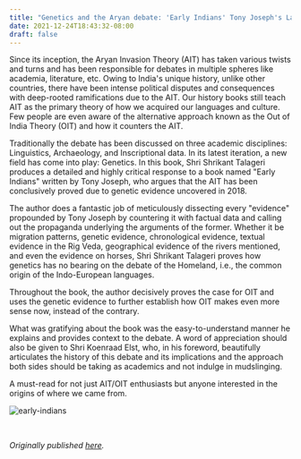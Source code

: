 ```yaml
---
title: "Genetics and the Aryan debate: 'Early Indians' Tony Joseph's Latest Assault by Shrikant G. Talageri - Review by Abhishek Desikan"
date: 2021-12-24T18:43:32-08:00
draft: false
---
```


Since its inception, the Aryan Invasion Theory (AIT) has taken various twists and turns and has been responsible for debates in multiple spheres like academia, literature, etc. Owing to India's unique history, unlike other countries, there have been intense political disputes and consequences with deep-rooted ramifications due to the AIT. Our history books still teach AIT as the primary theory of how we acquired our languages and culture. Few people are even aware of the alternative approach known as the Out of India Theory (OIT) and how it counters the AIT.

Traditionally the debate has been discussed on three academic disciplines: Linguistics, Archaeology, and Inscriptional data. In its latest iteration, a new field has come into play: Genetics. In this book, Shri Shrikant Talageri produces a detailed and highly critical response to a book named "Early Indians" written by Tony Joseph, who argues that the AIT has been conclusively proved due to genetic evidence uncovered in 2018.

The author does a fantastic job of meticulously dissecting every "evidence" propounded by Tony Joseph by countering it with factual data and calling out the propaganda underlying the arguments of the former. Whether it be migration patterns, genetic evidence, chronological evidence, textual evidence in the Rig Veda, geographical evidence of the rivers mentioned, and even the evidence on horses, Shri Shrikant Talageri proves how genetics has no bearing on the debate of the Homeland, i.e., the common origin of the Indo-European languages.

Throughout the book, the author decisively proves the case for OIT and uses the genetic evidence to further establish how OIT makes even more sense now, instead of the contrary.

What was gratifying about the book was the easy-to-understand manner he explains and provides context to the debate. A word of appreciation should also be given to Shri Koenraad Elst, who, in his foreword, beautifully articulates the history of this debate and its implications and the approach both sides should be taking as academics and not indulge in mudslinging.

A must-read for not just AIT/OIT enthusiasts but anyone interested in the origins of where we came from.


![early-indians](/early-indians.jpg)

&nbsp;&nbsp;

*Originally published [here](https://www.goodreads.com/review/show/4335746556).*